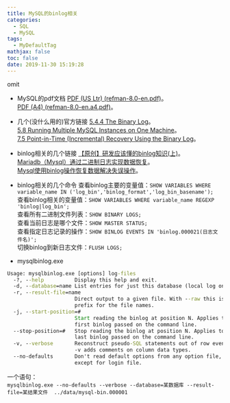 ```yaml
---
title: MySQL的binlog相关
categories:
  - SQL
  - MySQL
tags:
  - MyDefaultTag
mathjax: false
toc: false
date: 2019-11-30 15:19:28
---
```

omit
<!--more-->

* MySQL的pdf文档
[PDF (US Ltr) (refman-8.0-en.pdf)](https://downloads.mysql.com/docs/refman-8.0-en.pdf)。  
[PDF (A4) (refman-8.0-en.a4.pdf)](https://downloads.mysql.com/docs/refman-8.0-en.a4.pdf)。  

* 几个(没什么用的)官方链接
[5.4.4 The Binary Log](https://dev.mysql.com/doc/refman/8.0/en/binary-log.html)。  
[5.8 Running Multiple MySQL Instances on One Machine](https://dev.mysql.com/doc/refman/8.0/en/multiple-servers.html)。  
[7.5 Point-in-Time (Incremental) Recovery Using the Binary Log](https://dev.mysql.com/doc/refman/8.0/en/point-in-time-recovery.html)。  

* binlog相关的几个链接
[【原创】研发应该懂的binlog知识(上)](https://www.cnblogs.com/rjzheng/p/9721765.html)。  
[Mariadb（Mysql）通过二进制日志实现数据恢复](https://blog.csdn.net/tuesdayma/article/details/80545434)。  
[Mysql使用binlog操作恢复数据解决失误操作](https://blog.csdn.net/qq_39038465/article/details/82015277)。  

* binlog相关的几个命令
查看binlog主要的变量值：`SHOW VARIABLES WHERE variable_name IN ('log_bin','binlog_format','log_bin_basename');`  
查看binlog相关的变量值：`SHOW VARIABLES WHERE variable_name REGEXP 'binlog|log_bin';`  
查看所有二进制文件列表：`SHOW BINARY LOGS;`  
查看当前日志是哪个文件：`SHOW MASTER STATUS;`  
查看指定日志记录的操作：`SHOW BINLOG EVENTS IN 'binlog.000021(日志文件名)';`  
切换binlog到新日志文件：`FLUSH LOGS;`  

* mysqlbinlog.exe
```bat
Usage: mysqlbinlog.exe [options] log-files
  -?, --help          Display this help and exit.
  -d, --database=name List entries for just this database (local log only).
  -r, --result-file=name 
                      Direct output to a given file. With --raw this is a
                      prefix for the file names.
  -j, --start-position=# 
                      Start reading the binlog at position N. Applies to the
                      first binlog passed on the command line.
  --stop-position=#   Stop reading the binlog at position N. Applies to the
                      last binlog passed on the command line.
  -v, --verbose       Reconstruct pseudo-SQL statements out of row events. -v
                      -v adds comments on column data types.
  --no-defaults       Don't read default options from any option file,
                      except for login file.
```
一个语句：  
`mysqlbinlog.exe --no-defaults --verbose --database=某数据库 --result-file=某结果文件  ../data/mysql-bin.000001`
